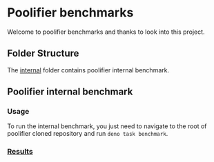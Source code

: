 # Poolifier benchmarks

Welcome to poolifier benchmarks and thanks to look into this project.

## Folder Structure

The [internal](./internal) folder contains poolifier internal benchmark.

<!-- ## Poolifier benchmark versus other worker pools

To compare poolifier pools performance vs other pools performance we chose to
use [hyperfine](https://github.com/sharkdp/hyperfine).\
We chose to use this tool because it allows to run isolated Deno processes so
each pool does not impact each other.

- External pools with which we compare the poolifier results:

  - [piscina](https://github.com/piscinajs/piscina)
  - [tinypool](https://github.com/tinylibs/tinypool)
  - [workerpool](https://github.com/josdejong/workerpool)
  - [worker-nodes](https://github.com/allegro/node-worker-nodes)
  - [node-worker-threads-pool](https://github.com/SUCHMOKUO/node-worker-threads-pool)
  - [nanothreads](https://github.com/snuffyDev/nanothreads)

  Those are our results:

  - CPU Intensive task with 100k operations submitted to each pool:
    [https://poolifier.github.io/benchmark](https://poolifier.github.io/benchmark).

- External pools with which we used to compare the poolifier results:

  - [worker-threads-pool](https://github.com/watson/worker-threads-pool):
    removed because unmaintained since more than 4 years.
  - [threadwork](https://github.com/kevlened/threadwork): removed because
    unmaintained since more than 3 years.
  - [microjob](https://github.com/wilk/microjob): removed because unmaintained
    since more than 5 years.
  - [threads.js](https://github.com/andywer/threads.js): removed because not a
    threads pool.

> :warning: **We would need funds to run our benchmark more often and on Cloud
> VMs, please consider to sponsor this project**

Read the [README.md](https://github.com/poolifier/benchmark#readme) to know how
to run the benchmark. -->

## Poolifier internal benchmark

### Usage

To run the internal benchmark, you just need to navigate to the root of
poolifier cloned repository and run `deno task benchmark`.

### [Results](https://bencher.dev/perf/poolifier-deno)
